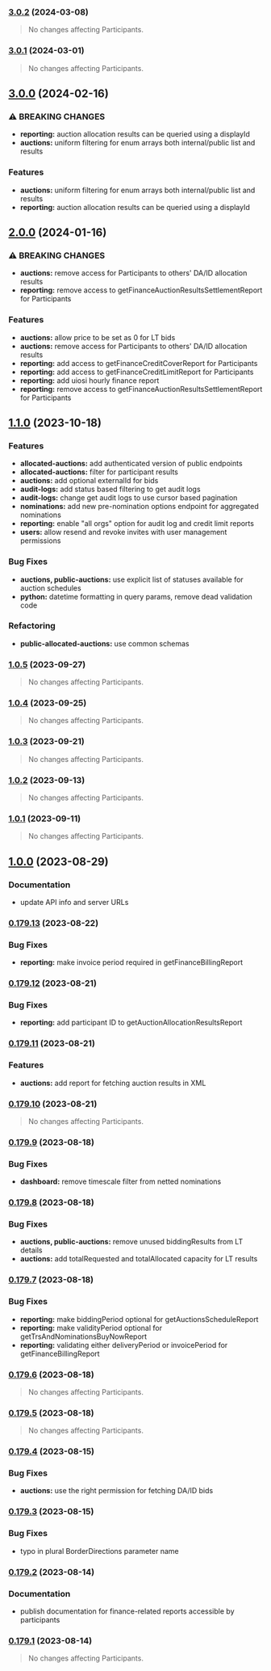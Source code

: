 ### [3.0.2](https://github.com/britned/empire-platform-api/compare/v3.0.1...v3.0.2) (2024-03-08)

> No changes affecting Participants.

### [3.0.1](https://github.com/britned/empire-platform-api/compare/v3.0.0...v3.0.1) (2024-03-01)

> No changes affecting Participants.

## [3.0.0](https://github.com/britned/empire-platform-api/compare/v2.0.0...v3.0.0) (2024-02-16)


### ⚠ BREAKING CHANGES

* **reporting:** auction allocation results can be queried using a displayId
* **auctions:** uniform filtering for enum arrays both internal/public list and results

### Features

* **auctions:** uniform filtering for enum arrays both internal/public list and results
* **reporting:** auction allocation results can be queried using a displayId

## [2.0.0](https://github.com/britned/empire-platform-api/compare/v1.1.0...v2.0.0) (2024-01-16)


### ⚠ BREAKING CHANGES

* **auctions:** remove access for Participants to others' DA/ID allocation results
* **reporting:** remove access to getFinanceAuctionResultsSettlementReport for Participants

### Features

* **auctions:** allow price to be set as 0 for LT bids
* **auctions:** remove access for Participants to others' DA/ID allocation results
* **reporting:** add access to getFinanceCreditCoverReport for Participants
* **reporting:** add access to getFinanceCreditLimitReport for Participants
* **reporting:** add uiosi hourly finance report
* **reporting:** remove access to getFinanceAuctionResultsSettlementReport for Participants



## [1.1.0](https://github.com/britned/empire-platform-api/compare/v1.0.5...v1.1.0) (2023-10-18)


### Features

* **allocated-auctions:** add authenticated version of public endpoints
* **allocated-auctions:** filter for participant results
* **auctions:** add optional externalId for bids
* **audit-logs:** add status based filtering to get audit logs
* **audit-logs:** change get audit logs to use cursor based pagination
* **nominations:** add new pre-nomination options endpoint for aggregated nominations
* **reporting:** enable "all orgs" option for audit log and credit limit reports
* **users:** allow resend and revoke invites with user management permissions


### Bug Fixes

* **auctions, public-auctions:** use explicit list of statuses available for auction schedules
* **python:** datetime formatting in query params, remove dead validation code


### Refactoring

* **public-allocated-auctions:** use common schemas


### [1.0.5](https://github.com/britned/empire-platform-api/compare/v1.0.4...v1.0.5) (2023-09-27)

> No changes affecting Participants.

### [1.0.4](https://github.com/britned/empire-platform-api/compare/v1.0.3...v1.0.4) (2023-09-25)

> No changes affecting Participants.

### [1.0.3](https://github.com/britned/empire-platform-api/compare/v1.0.2...v1.0.3) (2023-09-21)

> No changes affecting Participants.

### [1.0.2](https://github.com/britned/empire-platform-api/compare/v1.0.1...v1.0.2) (2023-09-13)

> No changes affecting Participants.

### [1.0.1](https://github.com/britned/empire-platform-api/compare/v1.0.0...v1.0.1) (2023-09-11)

> No changes affecting Participants.

## [1.0.0](https://github.com/britned/empire-platform-api/compare/v0.179.13...v1.0.0) (2023-08-29)


### Documentation

* update API info and server URLs

### [0.179.13](https://github.com/britned/empire-platform-api/compare/v0.179.12...v0.179.13) (2023-08-22)


### Bug Fixes

* **reporting:** make invoice period required in getFinanceBillingReport

### [0.179.12](https://github.com/britned/empire-platform-api/compare/v0.179.11...v0.179.12) (2023-08-21)


### Bug Fixes

* **reporting:** add participant ID to getAuctionAllocationResultsReport

### [0.179.11](https://github.com/britned/empire-platform-api/compare/v0.179.10...v0.179.11) (2023-08-21)


### Features

* **auctions:** add report for fetching auction results in XML

### [0.179.10](https://github.com/britned/empire-platform-api/compare/v0.179.9...v0.179.10) (2023-08-21)

> No changes affecting Participants.

### [0.179.9](https://github.com/britned/empire-platform-api/compare/v0.179.8...v0.179.9) (2023-08-18)


### Bug Fixes

* **dashboard:** remove timescale filter from netted nominations

### [0.179.8](https://github.com/britned/empire-platform-api/compare/v0.179.7...v0.179.8) (2023-08-18)


### Bug Fixes

* **auctions, public-auctions:** remove unused biddingResults from LT details
* **auctions:** add totalRequested and totalAllocated capacity for LT results

### [0.179.7](https://github.com/britned/empire-platform-api/compare/v0.179.6...v0.179.7) (2023-08-18)


### Bug Fixes

* **reporting:** make biddingPeriod optional for getAuctionsScheduleReport
* **reporting:** make validityPeriod optional for getTrsAndNominationsBuyNowReport
* **reporting:** validating either deliveryPeriod or invoicePeriod for getFinanceBillingReport

### [0.179.6](https://github.com/britned/empire-platform-api/compare/v0.179.5...v0.179.6) (2023-08-18)

> No changes affecting Participants.

### [0.179.5](https://github.com/britned/empire-platform-api/compare/v0.179.4...v0.179.5) (2023-08-18)

> No changes affecting Participants.

### [0.179.4](https://github.com/britned/empire-platform-api/compare/v0.179.3...v0.179.4) (2023-08-15)


### Bug Fixes

* **auctions:** use the right permission for fetching DA/ID bids

### [0.179.3](https://github.com/britned/empire-platform-api/compare/v0.179.2...v0.179.3) (2023-08-15)


### Bug Fixes

* typo in plural BorderDirections parameter name

### [0.179.2](https://github.com/britned/empire-platform-api/compare/v0.179.1...v0.179.2) (2023-08-14)


### Documentation

* publish documentation for finance-related reports accessible by participants

### [0.179.1](https://github.com/britned/empire-platform-api/compare/v0.179.0...v0.179.1) (2023-08-14)

> No changes affecting Participants.

